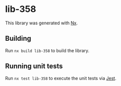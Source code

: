 # lib-358

This library was generated with [Nx](https://nx.dev).

## Building

Run `nx build lib-358` to build the library.

## Running unit tests

Run `nx test lib-358` to execute the unit tests via [Jest](https://jestjs.io).
